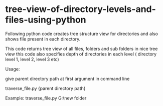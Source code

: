 # tree-view-of-directory-levels-and-files-using-python
Following python code creates tree structure view for directories and also shows file present in each directory.

This code returns tree view of all files, folders and sub folders in nice tree view
this code also specifies depth of directories in each level ( directory level 1, level 2, level 3 etc)

Usage:

give parent directory path at first argument in command line

traverse_file.py {parent directory path}

Example:
traverse_file.py G:\new folder
